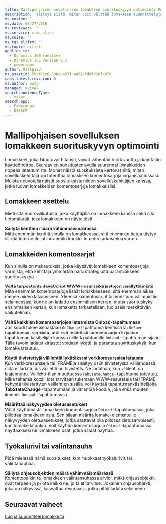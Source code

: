 ```yaml
---
title: Mallipohjaisen sovelluksen lomakkeen suorituskyvyn optimointi PowerAppsissa | MicrosoftDocs
description: 'Tietoja siitä, miten voit välttää lomakkeen suunnitteluja, jotka saavat lomakkeen lataamaan hitaasti'
ms.custom: ''
ms.date: 06/27/2018
ms.reviewer: ''
ms.service: crm-online
ms.suite: ''
ms.tgt_pltfrm: ''
ms.topic: article
applies_to:
  - Dynamics 365 (online)
  - Dynamics 365 Version 9.x
  - powerapps
author: Mattp123
ms.assetid: 59cfa5e6-638a-437f-a462-fddfd26fb07d
caps.latest.revision: 8
ms.author: matp
manager: kvivek
search.audienceType:
  - maker
search.app:
  - PowerApps
  - D365CE
---
```

# <a name="optimize-model-driven-app-form-performance"></a>Mallipohjaisen sovelluksen lomakkeen suorituskyvyn optimointi

Lomakkeet, joka latautuvat hitaasti, voivat vähentää tuottavuutta ja käyttäjän käyttöönottoa. Seuraavien suositusten avulla suurennat lomakkeiden nopeaa latautumista. Monet näistä suosituksista kertovat siitä, miten sovelluskehittäjä voi toteuttaa lomakkeen komentosarjoja organisaatiossasi. Muista neuvotella näistä suosituksista niiden sovelluskehittäjien kanssa, jotka luovat lomakkeiden komentosarjoja lomakkeisiisi.  
  
<a name="BKMK_FormDesign"></a>   
## <a name="form-design"></a>Lomakkeen asettelu  
 Mieti sitä vuorovaikutusta, joka käyttäjällä on lomakkeen kanssa sekä sitä tietomäärää, joka lomakkeen on näytettävä.  
  
 **Säilytä kenttien määrä vähimmäismäärässä**  
 Mitä enemmän kenttiä sinulla on lomakkeessa, sitä enemmän tietoa täytyy siirtää Internetiin tai intranetiin kunkin tietueen tarkastelua varten.  
  
<a name="BKMK_FormScripts"></a>   
## <a name="form-scripts"></a>Lomakkeiden komentosarjat  
 Kun sinulla on mukautuksia, jotka käyttävät lomakkeen komentosarjoja, varmista, että kehittäjä ymmärtää näitä strategioita parantaakseen suorituskykyä.  
  
 **Vältä tarpeetonta JavaScript WWW-resurssikirjastojen sisällyttämistä**  
 Mitä enemmän komentosarjoja lisäät lomakkeeseen, sitä enemmän aikaa menee niiden lataamiseen. Yleensä komentosarjat tallennetaan välimuistiin selaimessasi, kun ne on ladattu ensimmäisen kerran, mutta suorituskyky ensimmäisen kerran, kun lomaketta tarkastellaan, luo usein merkittävän vaikutelman.  
  
 **Vältä kaikkien komentosarjojen lataamista Onload-tapahtumaan**  
 Jos koodi tukee ainoastaan `OnChange` tapahtumia kentissä tai `OnSave` tapahtumaa, varmista, että voit määrittää komentosarjan kirjaston tapahtuman käsittelijän kanssa niille tapahtumille `OnLoad` -tapahtuman sijaan. Tällä tavoin ladatut kirjastot voidaan lykätä, ja parantaa suorituskykyä, kun lomake latautuu.  
  
 **Käytä tiivistettyjä välilehtiä lykätäksesi verkkoresurssien latausta**  
 Kun verkkoresursseja tai IFRAMEja sisältyy osiin tiivistetyssä välilehdessä, niitä ei ladata, jos välilehti on tiivistetty. Ne ladataan, kun välilehti on laajennettu. Välilehti-tilan muuttuessa `TabStateChange` -tapahtuma toteutuu. Mikä tahansa koodi, jota tarvitaan tukemaan WWW-resursseja tai IFRAME-kehystä tiivistettyjen välilehtien sisällä, voi käyttää tapahtumankäsittelijöitä **TabStateChange** -tapahtumaan ja vähentää koodia, joka ehkä muuten ilmenisi `OnLoad` -tapahtumassa.  
  
 **Määrittää näkyvyyden oletusasetukset**  
 Vältä käyttämästä lomakkeen komentosarjoja `OnLoad` -tapahtumassa, joka piilottaa lomakkeen osia. Sen sijaan määritä lomake-elementeille näkyvyyden oletusasetukset, jotka saattavat olla piilossa oletusarvoisesti, kun lomake latautuu. Voit käyttää komentosarjoja `OnLoad` -tapahtumassa näyttääksesi ne lomakkeen osat, jotka haluat näyttää.  
  
<a name="BKMK_CommandBar"></a>   
## <a name="command-bar-or-ribbon"></a>Työkalurivi tai valintanauha  
 Pidä mielessä nämä suositukset, kun muokkaat työkaluriviä tai valintanauhaa.  
  
 **Säilytä ohjausobjektien määrä vähimmäismäärässä**  
 Komentopalkin tai lomakkeen valintanauhassa arvioi, mitkä ohjausobjektit ovat tarpeen ja piilota kaikki ne, joita et tarvitse. Jokainen ohjausobjekti, joka on näkyvissä, kasvattaa resursseja, jotka pitää ladata selaimeen.  
  
## <a name="next-steps"></a>Seuraavat vaiheet  
 [Luo ja suunnittele lomakkeita](create-design-forms.md)    
    
 

